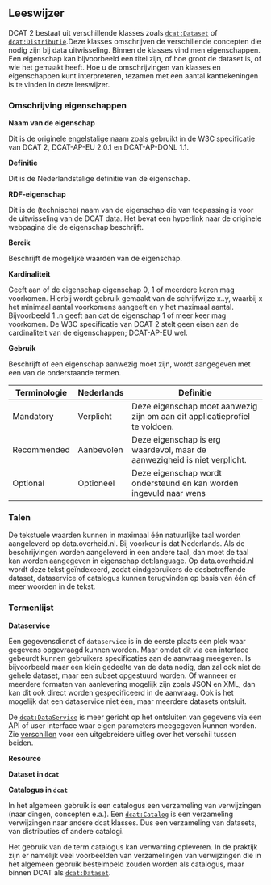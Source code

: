 ## Leeswijzer

DCAT 2 bestaat uit verschillende klasses zoals [`dcat:Dataset`](#dcat-Dataset) of [`dcat:Distributie`](#dcat-Distribution).Deze klasses omschrijven de verschillende concepten die nodig zijn bij data uitwisseling. Binnen de klasses vind men eigenschappen. Een eigenschap kan bijvoorbeeld een titel zijn, of hoe groot de dataset is, of wie het gemaakt heeft. Hoe u de omschrijvingen van klasses en eigenschappen kunt interpreteren, tezamen met een aantal kanttekeningen is te vinden in deze leeswijzer.

### Omschrijving eigenschappen

<b>Naam van de eigenschap</b>

Dit is de originele engelstalige naam zoals gebruikt in de W3C specificatie van DCAT 2, DCAT-AP-EU 2.0.1 en DCAT-AP-DONL 1.1.

<b>Definitie</b>

Dit is de Nederlandstalige definitie van de eigenschap.

<b>RDF-eigenschap</b>

Dit is de (technische) naam van de eigenschap die van toepassing is voor de uitwisseling van de DCAT data. Het bevat een hyperlink naar de originele webpagina die de eigenschap beschrijft.

<b>Bereik</b>

Beschrijft de mogelijke waarden van de eigenschap.

<b>Kardinaliteit</b>

Geeft aan of de eigenschap eigenschap 0, 1 of meerdere keren mag voorkomen. Hierbij wordt gebruik gemaakt van de schrijfwijze x..y, waarbij x het minimaal aantal voorkomens aangeeft en y het maximaal aantal. Bijvoorbeeld 1..n geeft aan dat de eigenschap 1 of meer keer mag voorkomen.
De W3C specificatie van DCAT 2 stelt geen eisen aan de cardinaliteit van de eigenschappen; DCAT-AP-EU wel.

<b>Gebruik</b>

Beschrijft of een eigenschap aanwezig moet zijn, wordt aangegeven met een van de onderstaande termen.

| Terminologie | Nederlands | Definitie                                                                   |
| ------------ | ---------- | --------------------------------------------------------------------------- |
| Mandatory    | Verplicht  | Deze eigenschap moet aanwezig zijn om aan dit applicatieprofiel te voldoen. |
| Recommended  | Aanbevolen | Deze eigenschap is erg waardevol, maar de aanwezigheid is niet verplicht.   |
| Optional     | Optioneel  | Deze eigenschap wordt ondersteund en kan worden ingevuld naar wens          |

### Talen

De tekstuele waarden kunnen in maximaal één natuurlijke taal worden aangeleverd op data.overheid.nl. Bij voorkeur is dat Nederlands. Als de beschrijvingen worden aangeleverd in een andere taal, dan moet de taal kan worden aangegeven in eigenschap dct:language. Op data.overheid.nl wordt deze tekst geïndexeerd, zodat eindgebruikers de desbetreffende dataset, dataservice of catalogus kunnen terugvinden op basis van één of meer woorden in de tekst.

### Termenlijst
  
<b>Dataservice</b>

Een gegevensdienst of `dataservice` is in de eerste plaats een plek waar gegevens opgevraagd kunnen worden. Maar omdat dit via een interface gebeurdt kunnen gebruikers specificaties aan de aanvraag meegeven. Is bijvoorbeeld maar een klein gedeelte van de data nodig, dan zal ook niet de gehele dataset, maar een subset opgestuurd worden. Of wanneer er meerdere formaten van aanlevering mogelijk zijn zoals JSON en XML, dan kan dit ook direct worden gespecificeerd in de aanvraag. Ook is het mogelijk dat een dataservice niet één, maar meerdere datasets ontsluit.

De [`dcat:DataService`](#dcat-DataService) is meer gericht op het ontsluiten van gegevens via een API of user interface waar eigen parameters meegegeven kunnen worden. Zie [verschillen](#verschillen) voor een uitgebreidere uitleg over het verschil tussen beiden.

<b>Resource </b>

<b>Dataset in `dcat`</b>

<b>Catalogus in `dcat` </b>

In het algemeen gebruik is een catalogus een verzameling van verwijzingen (naar dingen, concepten e.a.). Een [`dcat:Catalog`](#dcat-Catalog) is een verzameling verwijzingen naar andere dcat klasses. Dus een verzameling van datasets, van distributies of andere catalogi. 

Het gebruik van de term catalogus kan verwarring opleveren. In de praktijk zijn er namelijk veel voorbeelden van verzamelingen van verwijzingen die in het algemeen gebruik bestelmpeld zouden worden als catalogus, maar binnen DCAT als [`dcat:Dataset`](#dcat-Dataset). 